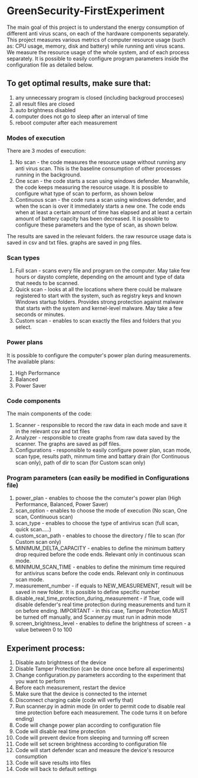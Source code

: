 # GreenSecurity-FirstExperiment

The main goal of this project is to understand the energy consumption of different anti virus scans, on each of the hardware components separately.
This project measures various metrics of computer resource usage (such as: CPU usage, memory, disk and battery) while running anti virus scans. 
We measure the resource usage of the whole system, and of each process separately. It is possible to easily configure program parameters inside the configuration file as detailed below.

## To get optimal results, make sure that:
1. any unnecessary program is closed (including backgroud procceses)
2. all result files are closed
3. auto brightness disabled
4. computer does not go to sleep after an interval of time
5. reboot computer after each measurement 

### Modes of execution
There are 3 modes of execution:
1. No scan - the code measures the resource usage without running any anti virus scan. This is the baseline consumption of other processes running in the background.
2. One scan - the code starts a scan using windows defender. Meanwhile, the code keeps measuring the resource usage. It is possible to configure what type of scan to perform, as shown below
3. Continuous scan - the code runs a scan using windows defender, and when the scan is over it immediately starts a new one. The code ends when at least a certain amount of time has elapsed and at least a certain amount of battery capcity has been decreased. It is possible to configure these parameters and the type of scan, as shown below.

The results are saved in the relevant folders. the raw resource usage data is saved in csv and txt files. graphs are saved in png files.

### Scan types
1. Full scan - scans every file and program on the computer. May take few hours or daysto complete, depending on the amount and type of data that needs to be scanned.
2. Quick scan - looks at all the locations where there could be malware registered to start with the system, such as registry keys and known Windows startup folders. Provides strong protection against malware that starts with the system and kernel-level malware. May take a few seconds or minutes.
3. Custom scan - enables to scan exactly the files and folders that you select.

### Power plans
It is possible to configure the computer's power plan during measurements. The available plans:
1. High Performance
2. Balanced
3. Power Saver

### Code components
The main components of the code:
1. Scanner - responsible to record the raw data in each mode and save it in the relevant csv and txt files
2. Analyzer - responsible to create graphs from raw data saved by the scanner. The graphs are saved as pdf files.
3. Configurations - responsible to easily configure power plan, scan mode, scan type, results path, minmum time and battary drain (for Continuous scan only), path of dir to scan (for Custom scan only)


### Program parameters (can easily be modified in Configurations file)
1. power_plan - enables to choose the the comuter's power plan (High Performance, Balanced, Power Saver)
2. scan_option - enables to choose the mode of execution (No scan, One scan, Continuous scan)
3. scan_type - enables to choose the type of antivirus scan (full scan, quick scan.....)
4. custom_scan_path - enables to choose the directory / file to scan (for Custom scan only)
5. MINIMUM_DELTA_CAPACITY - enables to define the minimum battery drop required before the code ends. Relevant only in continuous scan mode.
6. MINIMUM_SCAN_TIME - enables to define the minimum time required for antivirus scans before the code ends. Relevant only in continuous scan mode.
7. measurement_number - if equals to NEW_MEASUREMENT, result will be saved in new folder. It is possible to define specific number
8. disable_real_time_protection_during_measurement - if True, code will disable defender's real time protection during measurements and turn it on before ending. IMPORTANT - in this case, Tamper Protection MUST be turned off manually, and Scanner.py must run in admin mode
9. screen_brightness_level - enables to define the brightness of screen - a value between 0 to 100


## Experiment process:
1. Disable auto brightness of the device
2. Disable Tamper Protection (can be done once before all experiments)
3. Change configuration.py parameters according to the experiment that you want to perform
4. Before each measurement, restart the device
5. Make sure that the device is connected to the internet
6. Disconnect charging cable (code will verfiy that)
7. Run scanner.py in admin mode (in order to permit code to disable real time protection before each measurement. The code turns it on before ending)
8. Code will change power plan according to configuration file
9. Code will disable real time protection
10. Code will prevent device from sleeping and turnning off screen
11. Code will set screen brightness according to configuration file
12. Code will start defender scan and measure the device's resource consumption 
13. Code will save results into files
14. Code will back to default settings
